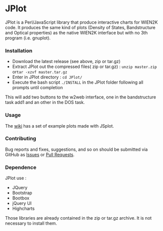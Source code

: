 # JPlot

JPlot is a Perl/JavaScript library that produce interactive charts for WIEN2K code. It produces the same kind of plots (Density of States, Bandstructure and Optical properties) as the native WIEN2K interface but with no 3th program (i.e. gnuplot).

### Installation 
 
 * Download the latest release (see above, zip or tar.gz)
 * Extract JPlot out the compressed files( zip or tar.gz) : `unzip master.zip` or`tar -xzvf master.tar.gz`
 * Enter in JPlot directory : `cd JPlot/`
 * Execute the bash script `./INSTALL` in the JPlot folder following all prompts until completion

This will add two buttons to the w2web interface, one in the bandstructure task add1 and an other in the DOS task.

### Usage 

The [wiki](https://github.com/sayede/JPlot/wiki) has a set of example plots made with JSplot.

### Contributing 

Bug reports and fixes, suggestions, and so on should be submitted via GitHub as [Issues](https://github.com/sayede/JPlot/issues) or [Pull Requests](https://github.com/sayede/JPlot/pulls).

### Dependence
	
JPlot use : 
* JQuery
* Bootstrap
* Bootbox 
* jQuery UI
* Highcharts

Those libraries are already contained in the zip or tar.gz archive. It is not necessary to install them.
